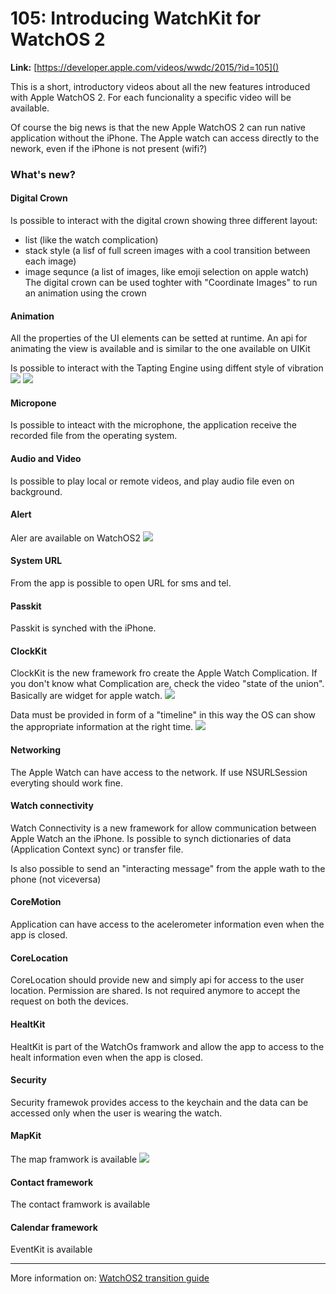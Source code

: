 # 105: Introducing WatchKit for WatchOS 2

**Link:** [https://developer.apple.com/videos/wwdc/2015/?id=105]()



This is a short, introductory videos about all the new features introduced with Apple WatchOS 2. For each funcionality a specific video will be available.


Of course the big news is that the new Apple WatchOS 2 can run native application without the iPhone.
The Apple watch can access directly to the nework, even if the iPhone is not present (wifi?)



### What's new?

#### Digital Crown
Is possible to interact with the digital crown showing three different layout:
* list (like the watch complication)
* stack style (a lisf of full screen images with a cool transition between each image)
* image sequnce (a list of images, like emoji selection on apple watch)
The digital crown can be used toghter with "Coordinate Images" to run an animation using the crown


#### Animation
All the properties of the UI elements can be setted at runtime.
An api for animating the view is available and is similar to the one available on UIKit

Is possible to interact with the Tapting Engine using diffent style of vibration
![](./images/tapting_engine.png)
![](./images/tapting_engine_types.png)


#### Micropone
Is possible to inteact with the microphone, the application receive the recorded file from the operating system.


#### Audio and Video
Is possible to play local or remote videos, and play audio file even on background.

#### Alert
Aler are available on WatchOS2
![](./images/apple_watch_alert.png)

#### System URL
From the app is possible to open URL for sms and tel.


#### Passkit
Passkit is synched with the iPhone.

#### ClockKit
ClockKit is the new framework fro create the Apple Watch Complication.
If you don't know what Complication are, check the video "state of the union". Basically are widget for apple watch.
![](./images/apple_watch_complication.png)

Data must be provided in form of a "timeline" in this way the OS can show the appropriate information at the right time.
![](./images/apple_watch_complication_timeline.png)




#### Networking
The Apple Watch can have access to the network. If use NSURLSession everyting should work fine.

#### Watch connectivity

Watch Connectivity is a new framework for allow communication between Apple Watch an the iPhone.
Is possible to synch dictionaries of data (Application Context sync) or transfer file.

Is also possible to send an "interacting message" from the apple wath to the phone (not viceversa)




#### CoreMotion
Application can have access to the acelerometer information even when the app is closed.

#### CoreLocation
CoreLocation should provide new and simply api for access to the user location.
Permission are shared. Is not required anymore to accept the request on both the devices.


#### HealtKit
HealtKit is part of the WatchOs framwork and allow the app to access to the healt information even when the app is closed.

#### Security

Security framewok provides access to the keychain and the data can be accessed only when the user is wearing the watch.


#### MapKit
The map framwork is available
![](./images/apple_watch_map.png)


#### Contact framework
The contact framwork is available


#### Calendar framework
EventKit is available



---

More information on: [WatchOS2 transition guide](https://developer.apple.com/library/prerelease/watchos/documentation/General/Conceptual/AppleWatch2TransitionGuide/index.html)

